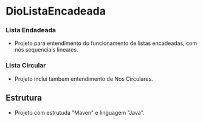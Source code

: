 # DioListaEncadeada

### Lista Endadeada
- Projeto para entendimento do funcionamento de listas encadeadas, com nós sequenciais lineares.

### Lista Circular
- Projeto inclui tambem entendimento de Nos Circulares.

## Estrutura

- Projeto com estrutuda "Maven" e linguagem "Java".